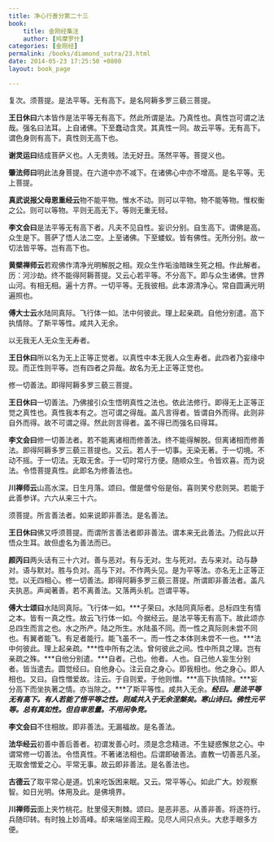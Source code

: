 ```yaml
---
title: 净心行善分第二十三
book:
    title: 金刚经集注
    author: [鸠摩罗什]
categories: [金刚经]
permalink: /books/diamond_sutra/23.html
date: 2014-05-23 17:25:50 +0800
layout: book_page

---
```


复次。须菩提。是法平等。无有高下。是名阿耨多罗三藐三菩提。

**王日休曰**六本皆作是法平等无有高下。然此所谓是法。乃真性也。真性岂可谓之法哉。强名曰法耳。上自诸佛。下至蠢动含灵。其真性一同。故云平等。无有高下。谓色身则有高下。真性则无高下也。

**谢灵运曰**结成菩萨义也。人无贵贱。法无好丑。荡然平等。菩提义也。

**肇法师曰**明此法身菩提。在六道中亦不减下。在诸佛心中亦不增高。是名平等。无上菩提。

**真武说报父母恩重经云**物不能平物。惟水不动。则可以平物。物不能等物。惟权衡之公。则可以等物。平则无高无下。等则无重无轻。

**李文会曰**是法平等无有高下者。凡夫不见自性。妄识分别。自生高下。谓佛是高。众生是下。菩萨了悟人法二空。上至诸佛。下至蝼蚁。皆有佛性。无所分别。故一切法皆平等。岂有高下也。

**黄檗禅师云**若观佛作清净光明解脱之相。观众生作垢浊暗昧生死之相。作此解者。历：河沙劫。终不能得阿耨菩提。又云心若平等。不分高下。即与众生诸佛。世界山河。有相无相。遍十方界。一切平等。无我彼相。此本源清净心。常自圆满光明遍照也。

**傅大士云**水陆同真际。飞行体一如。法中何彼此。理上起亲疏。自他分别遣。高下执情除。了斯平等性。咸共入无余。

以无我无人无众生无寿者。

**王日休曰**所以名为无上正等正觉者。以真性中本无我人众生寿者。此四者乃妄缘中现。而正性则平等。岂有四者之异哉。故名为无上正等正觉也。

修一切善法。即得阿耨多罗三藐三菩提。

**王日休曰**一切善法。乃佛接引众生悟明真性之法也。依此法修行。即得无上正等正觉之真性也。真性我本有之。岂可谓之得哉。盖凡言得者。皆谓自外而得。此则非自外而得。故不可谓之得。然此则言得者。盖不得已而强名曰得耳。

**李文会曰**修一切善法者。若不能离诸相而修善法。终不能得解脱。但离诸相而修善法。即得阿耨多罗三藐三菩提也。又云。若人于一切事。无染无著。于一切境。不动不摇。于一切法。无取无舍。于一切时常行方便。随顺众生。令皆欢喜。而为说法。令悟菩提真性。此即名为修善法也。

**川禅师云**山高水深。日生月落。颂曰。僧是僧兮俗是俗。喜则笑兮悲则哭。若能于此善参详。六六从来三十六。

须菩提。所言善法者。如来说即非善法。是名善法。

**王日休曰**佛又呼须菩提。而谓所言善法者即非善法。谓本来无此善法。乃假此以开悟众生耳。故但虚名为善法而已。

**颜丙曰**两头话有三十六对。善与恶对。有与无对。生与死对。去与来对。动与静对。语与默对。胜与负对。高与下对。不作两头见。是为平等法。亦名无上正等正觉。以无四相心。修一切善法。即得阿耨多罗三藐三菩提。所谓即非善法者。盖凡夫执恶。声闻著善。若不离善法。又落两头机。岂谓平等。

**傅大士颂曰**水陆同真际。飞行体一如。***子荣曰。水陆同真际者。总标四生有情之本。皆有一真之性。故云飞行体一如。今据经云。是法平等无有高下。故此颂亦总四生而言之也。水之所产。陆之所生。水陆虽不同。而一性之真际则未尝不同也。有翼者能飞。有足者能行。能飞虽不一。而一性之本体则未尝不一也。***法中何彼此。理上起亲疏。***性中所有之法。曾何彼此之间。性中所具之理。岂有亲疏之殊。***自他分别遣。***自者。己也。他者。人也。自己他人妄生分别者。皆当遣去。圆觉经曰。自他身心。注云自之身心。即我相也。他之身心。即人相也。又曰。自性憎爱故。注云。于自则爱。于他则憎。***高下执情除。***妄分高下而坐执著之情。亦当除之。***了斯平等性。咸共入无余。***经曰。是法平等无有高下。有人若能了悟平等之性。则咸共入于无余涅槃矣。寒山诗曰。佛性元平等。总有真如性。但自审思量。不用闲争竞。***

**李文会曰**不住相故。即非善法。无漏福故。是名善法。

**法华经云**初善中善后善者。初谓发善心时。须是念念精进。不生疑惑懈怠之心。中谓常修一切善法。令悟真性。不著诸法相也。后谓即破善法。直教一切善恶凡圣。无取舍憎爱之心。平常无事。故云即非善法。是名善法也。

**古德云**了取平常心是道。饥来吃饭困来眠。又云。常平等心。如此广大。妙观察智。如日光明。体用及此。是佛境界。

**川禅师云**面上夹竹桃花。肚里侵天荆棘。颂曰。是恶非恶。从善非善。将逐符行。兵随印转。有时独上妙高峰。却来端坐阎王殿。见尽人间只点头。大悲手眼多方便。 

